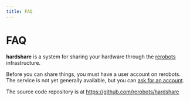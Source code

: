 ```yaml
---
title: FAQ
---
```


# FAQ

**hardshare** is a system for sharing your hardware through the [rerobots](https://rerobots.net/)
infrastructure.

Before you can share things, you must have a user account on rerobots.
The service is not yet generally available, but you can [ask for
an account](https://rerobots.net/contact).

The source code repository is at https://github.com/rerobots/hardshare
